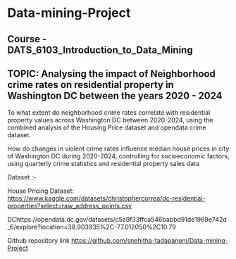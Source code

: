 # Data-mining-Project
## Course - DATS_6103_Introduction_to_Data_Mining

## TOPIC: Analysing the impact of Neighborhood crime rates on residential property in Washington DC between the years 2020 - 2024

To what extent do neighborhood crime rates correlate with residential property values across Washington DC between 2020-2024, using the combined analysis of the Housing Price dataset and opendata crime dataset.



How do changes in violent crime rates influence median house prices in city of Washington DC during 2020-2024, controlling for socioeconomic factors, using quarterly crime statistics and residential property sales data


Dataset :- 

House Pricing Dataset:  https://www.kaggle.com/datasets/christophercorrea/dc-residential-properties?select=raw_address_points.csv

DChttps://opendata.dc.gov/datasets/c5a9f33ffca546babbd91de1969e742d_6/explore?location=38.903935%2C-77.012050%2C10.79

Github repository link
https://github.com/snehitha-tadapaneni/Data-mining-Project 

